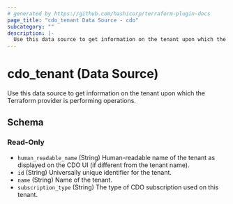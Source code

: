 ```yaml
---
# generated by https://github.com/hashicorp/terraform-plugin-docs
page_title: "cdo_tenant Data Source - cdo"
subcategory: ""
description: |-
  Use this data source to get information on the tenant upon which the Terraform provider is performing operations.
---
```


# cdo_tenant (Data Source)

Use this data source to get information on the tenant upon which the Terraform provider is performing operations.



<!-- schema generated by tfplugindocs -->
## Schema

### Read-Only

- `human_readable_name` (String) Human-readable name of the tenant as displayed on the CDO UI (if different from the tenant name).
- `id` (String) Universally unique identifier for the tenant.
- `name` (String) Name of the tenant.
- `subscription_type` (String) The type of CDO subscription used on this tenant.
